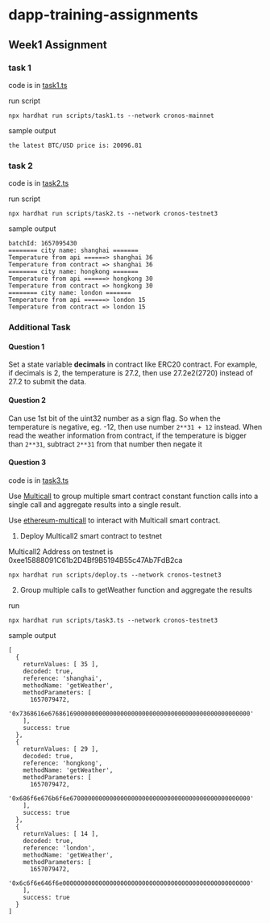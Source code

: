 # dapp-training-assignments

## Week1 Assignment

### task 1

code is in [task1.ts](scripts/task1.ts)

run script

```
npx hardhat run scripts/task1.ts --network cronos-mainnet
```

sample output

```
the latest BTC/USD price is: 20096.81
```

### task 2

code is in [task2.ts](scripts/task2.ts)

run script

```
npx hardhat run scripts/task2.ts --network cronos-testnet3
```

sample output

```
batchId: 1657095430
======== city name: shanghai =======
Temperature from api ======> shanghai 36
Temperature from contract => shanghai 36
======== city name: hongkong =======
Temperature from api ======> hongkong 30
Temperature from contract => hongkong 30
======== city name: london =======
Temperature from api ======> london 15
Temperature from contract => london 15
```

### Additional Task

#### Question 1

Set a state variable **decimals** in contract like ERC20 contract. For example, if decimals is 2, the temperature is 27.2, then use 27.2e2(2720) instead of 27.2 to submit the data.

#### Question 2

Can use 1st bit of the uint32 number as a sign flag. So when the temperature is negative, eg. -12, then use number `2**31 + 12` instead. When read the weather information from contract, if the temperature is bigger than `2**31`, subtract `2**31` from that number then negate it

#### Question 3

code is in [task3.ts](scripts/task3.ts)

Use [Multicall](https://github.com/makerdao/multicall) to group multiple smart contract constant function calls into a single call and aggregate results into a single result.

Use [ethereum-multicall](https://github.com/joshstevens19/ethereum-multicall) to interact with Multicall smart contract.

1. Deploy Multicall2 smart contract to testnet

Multicall2 Address on testnet is 0xee15888091C61b2D4Bf9B5194B55c47Ab7FdB2ca

```
npx hardhat run scripts/deploy.ts --network cronos-testnet3
```

2. Group multiple calls to getWeather function and aggregate the results

run

```
npx hardhat run scripts/task3.ts --network cronos-testnet3
```

sample output

```
[
  {
    returnValues: [ 35 ],
    decoded: true,
    reference: 'shanghai',
    methodName: 'getWeather',
    methodParameters: [
      1657079472,
      '0x7368616e67686169000000000000000000000000000000000000000000000000'
    ],
    success: true
  },
  {
    returnValues: [ 29 ],
    decoded: true,
    reference: 'hongkong',
    methodName: 'getWeather',
    methodParameters: [
      1657079472,
      '0x686f6e676b6f6e67000000000000000000000000000000000000000000000000'
    ],
    success: true
  },
  {
    returnValues: [ 14 ],
    decoded: true,
    reference: 'london',
    methodName: 'getWeather',
    methodParameters: [
      1657079472,
      '0x6c6f6e646f6e0000000000000000000000000000000000000000000000000000'
    ],
    success: true
  }
]
```

